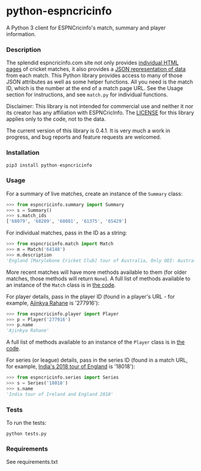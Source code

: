 # python-espncricinfo

A Python 3 client for ESPNCricinfo's match, summary and player information.

### Description

The splendid espncricinfo.com site not only provides [individual HTML pages](http://www.espncricinfo.com/caribbean-premier-league-2015/engine/match/857713.html) of cricket matches, it also provides a [JSON representation of data](http://www.espncricinfo.com/caribbean-premier-league-2015/engine/match/857713.json) from each match. This Python library provides access to many of those JSON attributes as well as some helper functions. All you need is the match ID, which is the number at the end of a match page URL. See the Usage section for instructions, and see `match.py` for individual functions.

Disclaimer: This library is not intended for commercial use and neither it nor its creator has any affiliation with ESPNCricInfo. The [LICENSE](LICENSE.txt) for this library applies only to the code, not to the data.

The current version of this library is 0.4.1. It is very much a work in progress, and bug reports and feature requests are welcomed.

### Installation

```python
pip3 install python-espncricinfo
```

### Usage

For a summary of live matches, create an instance of the `Summary` class:

```python
>>> from espncricinfo.summary import Summary
>>> s = Summary()
>>> s.match_ids
['68079', '68209', '68081', '61375', '65429']
```

For individual matches, pass in the ID as a string:

```python
>>> from espncricinfo.match import Match
>>> m = Match('64148')
>>> m.description
'England [Marylebone Cricket Club] tour of Australia, Only ODI: Australia v England at Melbourne, Jan 5, 1971'
```

More recent matches will have more methods available to them (for older matches, those methods will return `None`). A full list of methods available to an instance of the `Match` class is in [the code](https://github.com/dwillis/python-espncricinfo/blob/master/espncricinfo/match.py).

For player details, pass in the player ID (found in a player's URL - for example, [Ajinkya Rahane](http://www.espncricinfo.com/west-indies-v-india-2016/content/player/277916.html) is '277916'):

```python
>>> from espncricinfo.player import Player
>>> p = Player('277916')
>>> p.name
'Ajinkya Rahane'
```

A full list of methods available to an instance of the `Player` class is in [the code](https://github.com/dwillis/python-espncricinfo/blob/master/espncricinfo/player.py).

For series (or league) details, pass in the series ID (found in a match URL, for example, [India's 2018 tour of England](http://www.espncricinfo.com/series/18018/game/1119549/england-vs-india-1st-test-ind-in-eng-2018) is '18018'):

```python
>>> from espncricinfo.series import Series
>>> s = Series('18018')
>>> s.name
'India tour of Ireland and England 2018'
```

### Tests

To run the tests:

```shell
python tests.py
```

### Requirements

See requirements.txt

